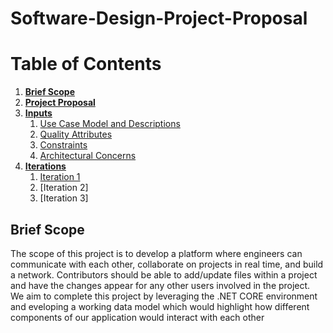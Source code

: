 # Software-Design-Project-Proposal
# Table of Contents
1. [**Brief Scope**](#brief-scope)
2. [**Project Proposal**](/SOFE3650%20-%20Project%20Proposal.pdf)
3. [**Inputs**](/Inputs/)
    1. [Use Case Model and Descriptions](/UseCases.pdf)
    2. [Quality Attributes](/Quality%20Attributes.pdf)
    3. [Constraints](/Constraints.pdf)
    4. [Architectural Concerns](/Concerns.pdf)
4. [**Iterations**](/Iterations/)
    1. [Iteration 1](Iteration%201.md)
    2. [Iteration 2]
    3. [Iteration 3]

## Brief Scope
The scope of this project is to develop a platform where engineers can communicate with each other, collaborate on projects in real time, and build a network. Contributors should be able to add/update files within a project and have the changes appear for any other users involved in the project. We aim to complete this project by leveraging the .NET CORE environment and eveloping a working data model which would highlight how different components of our application would interact with each other

